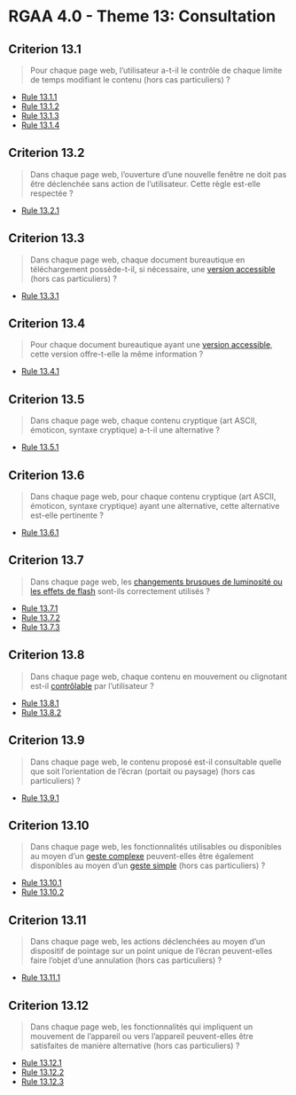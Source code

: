 # RGAA 4.0 - Theme 13: Consultation

## Criterion 13.1

> Pour chaque page web, l’utilisateur a-t-il le contrôle de chaque limite de temps modifiant le contenu (hors cas particuliers) ?

* [Rule 13.1.1](Rule-13-1-1.md)
* [Rule 13.1.2](Rule-13-1-2.md)
* [Rule 13.1.3](Rule-13-1-3.md)
* [Rule 13.1.4](Rule-13-1-4.md)

## Criterion 13.2

> Dans chaque page web, l’ouverture d’une nouvelle fenêtre ne doit pas être déclenchée sans action de l’utilisateur. Cette règle est-elle respectée ?

* [Rule 13.2.1](Rule-13-2-1.md)

## Criterion 13.3

> Dans chaque page web, chaque document bureautique en téléchargement possède-t-il, si nécessaire, une [version accessible](https://www.numerique.gouv.fr/publications/rgaa-accessibilite/methode/glossaire/#version-accessible-pour-un-document-en-telechargement) (hors cas particuliers) ?

* [Rule 13.3.1](Rule-13-3-1.md)

## Criterion 13.4

> Pour chaque document bureautique ayant une [version accessible](https://www.numerique.gouv.fr/publications/rgaa-accessibilite/methode/glossaire/#version-accessible-pour-un-document-en-telechargement), cette version offre-t-elle la même information ?

* [Rule 13.4.1](Rule-13-4-1.md)

## Criterion 13.5

> Dans chaque page web, chaque contenu cryptique (art ASCII, émoticon, syntaxe cryptique) a-t-il une alternative ?

* [Rule 13.5.1](Rule-13-5-1.md)

## Criterion 13.6

> Dans chaque page web, pour chaque contenu cryptique (art ASCII, émoticon, syntaxe cryptique) ayant une alternative, cette alternative est-elle pertinente ?

* [Rule 13.6.1](Rule-13-6-1.md)

## Criterion 13.7

> Dans chaque page web, les [changements brusques de luminosité ou les effets de flash](https://www.numerique.gouv.fr/publications/rgaa-accessibilite/methode/glossaire/#changement-brusque-de-luminosite-ou-effet-de-flash) sont-ils correctement utilisés ?

* [Rule 13.7.1](Rule-13-7-1.md)
* [Rule 13.7.2](Rule-13-7-2.md)
* [Rule 13.7.3](Rule-13-7-3.md)

## Criterion 13.8

> Dans chaque page web, chaque contenu en mouvement ou clignotant est-il [contrôlable](https://www.numerique.gouv.fr/publications/rgaa-accessibilite/methode/glossaire/#controle-contenu-en-mouvement-ou-clignotant) par l’utilisateur ?

* [Rule 13.8.1](Rule-13-8-1.md)
* [Rule 13.8.2](Rule-13-8-2.md)

## Criterion 13.9

> Dans chaque page web, le contenu proposé est-il consultable quelle que soit l’orientation de l’écran (portait ou paysage) (hors cas particuliers) ?

* [Rule 13.9.1](Rule-13-9-1.md)

## Criterion 13.10

> Dans chaque page web, les fonctionnalités utilisables ou disponibles au moyen d’un [geste complexe](https://www.numerique.gouv.fr/publications/rgaa-accessibilite/methode/glossaire/#gestes-complexes-et-gestes-simples) peuvent-elles être également disponibles au moyen d’un [geste simple](https://www.numerique.gouv.fr/publications/rgaa-accessibilite/methode/glossaire/#gestes-complexes-et-gestes-simples) (hors cas particuliers) ?

* [Rule 13.10.1](Rule-13-10-1.md)
* [Rule 13.10.2](Rule-13-10-2.md)

## Criterion 13.11

> Dans chaque page web, les actions déclenchées au moyen d’un dispositif de pointage sur un point unique de l’écran peuvent-elles faire l’objet d’une annulation (hors cas particuliers) ?

* [Rule 13.11.1](Rule-13-11-1.md)

## Criterion 13.12

> Dans chaque page web, les fonctionnalités qui impliquent un mouvement de l’appareil ou vers l’appareil peuvent-elles être satisfaites de manière alternative (hors cas particuliers) ?

* [Rule 13.12.1](Rule-13-12-1.md)
* [Rule 13.12.2](Rule-13-12-2.md)
* [Rule 13.12.3](Rule-13-12-3.md)

